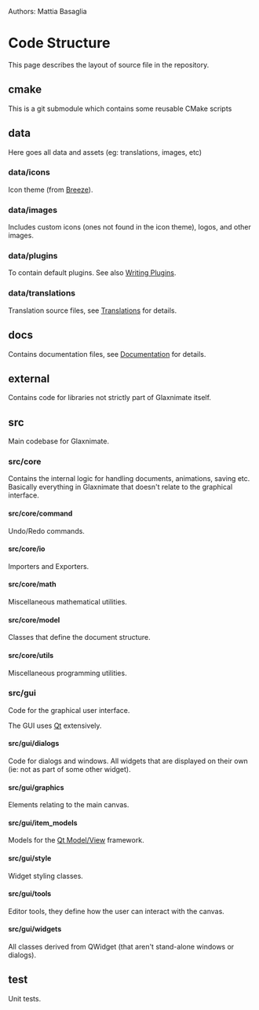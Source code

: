 Authors: Mattia Basaglia

# Code Structure

This page describes the layout of source file in the repository.

## cmake

This is a git submodule which contains some reusable CMake scripts

## data

Here goes all data and assets (eg: translations, images, etc)

### data/icons

Icon theme (from [Breeze](https://github.com/KDE/breeze-icons)).

### data/images

Includes custom icons (ones not found in the icon theme), logos, and other images.

### data/plugins

To contain default plugins. See also [Writing Plugins](plugins.md).

### data/translations

Translation source files, see [Translations](index.md#translations) for details.

## docs

Contains documentation files, see [Documentation](documentation.md) for details.

## external

Contains code for libraries not strictly part of Glaxnimate itself.

## src

Main codebase for Glaxnimate.

### src/core

Contains the internal logic for handling documents, animations, saving etc.
Basically everything in Glaxnimate that doesn't relate to the graphical interface.

#### src/core/command

Undo/Redo commands.

#### src/core/io

Importers and Exporters.

#### src/core/math

Miscellaneous mathematical utilities.

#### src/core/model

Classes that define the document structure.

#### src/core/utils

Miscellaneous programming utilities.

### src/gui

Code for the graphical user interface.

The GUI uses [Qt](https://doc.qt.io/) extensively.

#### src/gui/dialogs

Code for dialogs and windows.
All widgets that are displayed on their own (ie: not as part of some other widget).

#### src/gui/graphics

Elements relating to the main canvas.

#### src/gui/item_models

Models for the [Qt Model/View](https://doc.qt.io/qt-5/model-view-programming.html) framework.

#### src/gui/style

Widget styling classes.

#### src/gui/tools

Editor tools, they define how the user can interact with the canvas.

#### src/gui/widgets

All classes derived from QWidget (that aren't stand-alone windows or dialogs).

## test

Unit tests.
